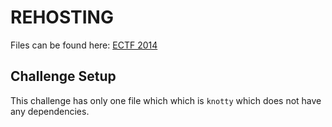 # REHOSTING

Files can be found here: [ECTF 2014](https://github.com/pwncollege/ctf-archive/blob/main/ectf2014/knotty/knotty)

## Challenge Setup
This challenge has only one file which which is `knotty` which does not have any dependencies.